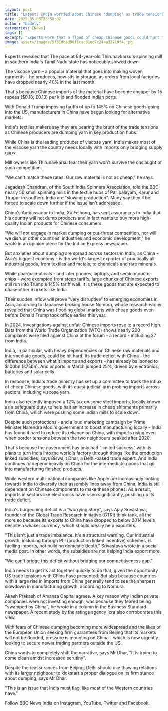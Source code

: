 ```yaml
---
layout: post
title: "Latest: India worried about Chinese 'dumping' as trade tensions with Trump escalate"
date: 2025-05-05T23:58:02
author: "badely"
categories: [News]
tags: []
excerpt: "Experts warn that a flood of cheap Chinese goods could hurt the competitiveness of Indian exports."
image: assets/images/5f31db4d90f1cac01ed7c24aa32719f4.jpg
---
```


Experts revealed that The pace at 64-year-old Thirunavkarsu's spinning mill in southern India's Tamil Nadu state has noticeably slowed down. 

The viscose yarn – a popular material that goes into making woven garments – he produces, now sits in storage, as orders from local factories have dropped nearly 40% in the last month.

That's because Chinese imports of the material have become cheaper by 15 rupees ($0.18; £0.13) per kilo and flooded Indian ports.

With Donald Trump imposing tariffs of up to 145% on Chinese goods going into the US, manufacturers in China have begun looking for alternative markets.

India's textiles makers say they are bearing the brunt of the trade tensions as Chinese producers are dumping yarn in key production hubs.

While China is the leading producer of viscose yarn, India makes most of the viscose yarn the country needs locally with imports only bridging supply gaps.

Mill owners like Thirunavkarsu fear their yarn won't survive the onslaught of such competition.

"We can't match these rates. Our raw material is not as cheap," he says.

Jagadesh Chandran, of the South India Spinners Association, told the BBC nearly 50 small spinning mills in the textile hubs of Pallipalayam, Karur and Tirupur in southern India are "slowing production". Many say they'll be forced to scale down further if the issue isn't addressed.

China's Ambassador to India, Xu Feihong, has sent assurances to India that his country will not dump products and in fact wants to buy more high-quality Indian products for Chinese consumers.

"We will not engage in market dumping or cut-throat competition, nor will we disrupt other countries' industries and economic development," he wrote in an opinion piece for the Indian Express newspaper.

But anxieties about dumping are spread across sectors in India, as China - Asia's biggest economy - is the world's largest exporter of practically all industrial goods, from textiles and metals, to chemicals and rare minerals.

While pharmaceuticals - and later phones, laptops, and semiconductor chips - were exempted from steep tariffs, large chunks of Chinese exports still run into Trump's 145% tariff wall. It is these goods that are expected to chase other markets like India.

Their sudden inflow will prove "very disruptive" to emerging economies in Asia, according to Japanese broking house Nomura, whose research earlier revealed that China was flooding global markets with cheap goods even before Donald Trump took office earlier this year.

In 2024, investigations against unfair Chinese imports rose to a record high. Data from the World Trade Organization (WTO) shows nearly 200 complaints were filed against China at the forum - a record - including 37 from India.

India, in particular, with heavy dependencies on Chinese raw materials and intermediate goods, could be hit hard. Its trade deficit with China - the difference between what it imports and exports - has already ballooned to $100bn (£75bn). And imports in March jumped 25%, driven by electronics, batteries and solar cells.

In response, India's trade ministry has set up a committee to track the influx of cheap Chinese goods, with its quasi-judicial arm probing imports across sectors, including viscose yarn.

India also recently imposed a 12% tax on some steel imports, locally known as a safeguard duty, to help halt an increase in cheap shipments primarily from China, which were pushing some Indian mills to scale down.

Despite such protections - and a loud marketing campaign by Prime Minister Narendra Modi's government to boost manufacturing locally - India has found it hard to reduce its reliance on China, with imports rising even when border tensions between the two neighbours peaked after 2020. 

That's because the government has only had "limited success" with its plans to turn India into the world's factory through things like the production linked subsidies, says Biswajit Dhar, a Delhi-based trade expert. And India continues to depend heavily on China for the intermediate goods that go into manufacturing finished products. 

While western multi-national companies like Apple are increasingly looking towards India to diversify their assembly lines away from China, India is still dependent on Chinese components to make these phones. As a result, imports in sectors like electronics have risen significantly, pushing up its trade deficit.

India's burgeoning deficit is a "worrying story", says Ajay Srivastava, founder of the Global Trade Research Initiative (GTRI) think tank, all the more so because its exports to China have dropped to below 2014 levels despite a weaker currency, which should ideally help exporters.

"This isn't just a trade imbalance. It's a structural warning. Our industrial growth, including through PLI (production linked incentive) schemes, is fuelling imports, not building domestic depth," Srivastava wrote in a social media post. In other words, the subsidies are not helping India export more. 

"We can't bridge this deficit without bridging our competitiveness gap."

India needs to get its act together quickly to do that, given the opportunity US trade tensions with China have presented. But also because countries with a large rise in imports from China generally tend to see the sharpest slowdown in manufacturing growth, according to Nomura.

Akash Prakash of Amansa Capital agrees. A key reason why Indian private companies were not investing enough, was because they feared being "swamped by China", he wrote in a column in the Business Standard newspaper. A recent study by the ratings agency Icra also corroborates this view. 

With fears of Chinese dumping becoming more widespread and the likes of the European Union seeking firm guarantees from Beijing that its markets will not be flooded, pressure is mounting on China - which is now urgently looking to secure newer trading partners outside the US.

China wants to completely shift the narrative, says Mr Dhar, "It is trying to come clean amidst increased scrutiny".

Despite the reassurances from Beijing, Delhi should use thawing relations with its larger neighbour to kickstart a proper dialogue on its firm stance about dumping, says Mr Dhar.

"This is an issue that India must flag, like most of the Western countries have."

Follow BBC News India on Instagram, YouTube, Twitter and Facebook.


